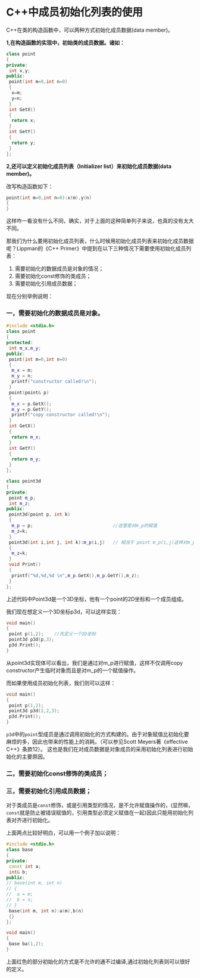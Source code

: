 C++中成员初始化列表的使用
=====

C++在类的构造函数中，可以两种方式初始化成员数据(data member)。

**1,在构造函数的实现中，初始类的成员数据。诸如：**

```c++
class point
{
private:
 int x,y;
public:
 point(int m=0,int n=0)
 {
  x=m;
  y=n;
 }
 int GetX()
 {
  return x;
 }
 int GetY()
 {
  return y;
 }
};
```

**2,还可以定义初始化成员列表（Initializer list）来初始化成员数据(data member)。**

改写构造函数如下：

```c++
point(int m=0,int n=0):x(m),y(n)
{
}
```
这样咋一看没有什么不同，确实，对于上面的这种简单列子来说，也真的没有太大不同。

那我们为什么要用初始化成员列表，什么时候用初始化成员列表来初始化成员数据呢？Lippman的《C++ Primer》中提到在以下三种情况下需要使用初始化成员列表：

1. 需要初始化的数据成员是对象的情况；
1. 需要初始化const修饰的类成员；
1. 需要初始化引用成员数据；

现在分别举例说明：

### 一，需要初始化的数据成员是对象。

```c++
#include <stdio.h>
class point
{
protected:
 int m_x,m_y;
public:
 point(int m=0,int n=0)
 {
  m_x = m;
  m_y = n;
  printf("constructor called!\n");
 }
 point(point& p)
 {
  m_x = p.GetX();
  m_y = p.GetY();
  printf("copy constructor called!\n");
 }
 int GetX()
 {
  return m_x;
 }
 int GetY()
 {
  return m_y;
 }
};

class point3d
{
private:
 point m_p;
 int m_z;
public:
 point3d(point p, int k)
 {
  m_p = p;                              //这里是对m_p的赋值
  m_z=k;
 }
 point3d(int i,int j, int k):m_p(i,j)   // 相当于 point m_p(i,j)这样对m_p初始化
 {
  m_z=k;
 }
 void Print()
 {
  printf("%d,%d,%d \n",m_p.GetX(),m_p.GetY(),m_z);
 }
};
```

上述代码中Point3d是一个3D坐标，他有一个point的2D坐标和一个成员组成。

我们现在想定义一个3D坐标p3d，可以这样实现：

```c++
void main()
{
 point p(1,2);    //先定义一个2D坐标
 point3d p3d(p,3);
 p3d.Print();
}
```

从point3d实现体可以看出，我们是通过对m_p进行赋值，这样不仅调用copy constructor产生临时对象而且是对m_p的一个赋值操作。

而如果使用成员初始化列表，我们则可以这样：

```c++
void main()
{
 point p(1,2);
 point3d p3d(1,2,3);
 p3d.Print();
}
```

`p3d`中的`point`型成员是通过调用初始化的方式构建的。由于对象赋值比初始化要麻烦的多，因此也带来的性能上的消耗。（可以参见Scott Meyers著《effective C++》条款12）。
这也是我们在对成员数据是对象成员的采用初始化列表进行初始始化的主要原因。

### 二，需要初始化const修饰的类成员；

### 三，需要初始化引用成员数据；

对于类成员是`const`修饰，或是引用类型的情况，是不允许赋值操作的，(显然嘛，`const`就是防止被错误赋值的，引用类型必须定义赋值在一起)因此只能用初始化列表对齐进行初始化。

上面两点比较好明白，可以用一个例子加以说明：

```c++
#include <stdio.h>
class base
{
private:
 const int a;
 int& b;
public:
// base(int m, int n)
// {
//  a = m;
//  b = n;
// }
 base(int m, int n):a(m),b(n)
 {}
};

void main()
{
 base ba(1,2);
}
```

上面红色的部分初始化的方式是不允许的通不过编译,通过初始化列表则可以很好的定义。
